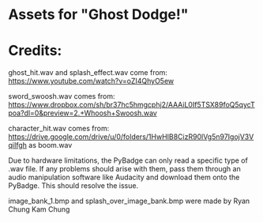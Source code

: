 # Assets for "Ghost Dodge!"
# Credits:

ghost_hit.wav and splash_effect.wav come from: https://www.youtube.com/watch?v=oZI4QhyO5ew

sword_swoosh.wav comes from: https://www.dropbox.com/sh/br37hc5hmgcphj2/AAAiL0If5TSX89foQ5qycTpoa?dl=0&preview=2.+Whoosh+Swoosh.wav

character_hit.wav comes from: https://drive.google.com/drive/u/0/folders/1HwHIB8CizR90lVg5n97IgojV3VqiIfgh as boom.wav

Due to hardware limitations, the PyBadge can only read a specific type of .wav file. If any problems should arise with them, pass them through an audio manipulation software like Audacity and download them onto the PyBadge. This should resolve the issue.

image_bank_1.bmp and splash_over_image_bank.bmp were made by Ryan Chung Kam Chung
